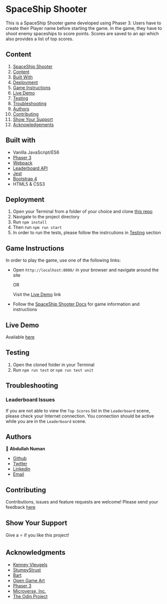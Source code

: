 # SpaceShip Shooter
This is a SpaceShip Shooter game developed using Phaser 3. Users have to create their Player name before starting the game. In the game, they have to shoot enemy spaceships to score points. Scores are saved to an api which also provides a list of top scores.

## Content
1. [SpaceShip Shooter](#spaceship-shooter)
2. [Content](#content)
3. [Built With](#built-with)
4. [Deployment](#deployment)
5. [Game Instructions](#game-instructions)
6. [Live Demo](#live-demo)
7. [Testing](#testing)
8. [Troubleshooting](#troubleshooting)
9. [Authors](#authors)
10. [Contributing](#contributing)
11. [Show Your Support](#show-your-support)
12. [Acknowledgements](#acknowledgments)


## Built with
- Vanilla JavaScript/ES6
- [Phaser 3](https://phaser.io/phaser3)
- [Webpack](https://webpack.js.org/)
- [Leaderboard API](https://us-central1-js-capstone-backend.cloudfunctions.net/api/)
- [Jest](https://jestjs.io/en/)
- [Bootstrap 4](https://getbootstrap.com/)
- HTML5 & CSS3


## Deployment
1. Open your Terminal from a folder of your choice and clone [this repo](https://github.com/anewman15/spaceship-shooter)
2. Navigate to the project directory
3. Run `npm install`
4. Then run `npm run start`
5. In order to run the tests, please follow the instrcutions in [Testing](#testing) section


## Game Instructions
In order to play the game, use one of the following links:
- Open `http://localhost:8080/` in your browser and navigate around the site

  OR

  Visit the [Live Demo](https://600fbcbdd5bbebd7cb02aac1--frosty-kowalevski-6e65fe.netlify.app/) link
- Follow the [SpaceShip Shooter Docs](./SpaceShipShooterDocs.md) for game information and instructions


## Live Demo
Available [here](https://rawcdn.githack.com/anewman15/spaceship-shooter/97bd660c6f2d3f82a708e62480a48243516095fc/build/index.html)

## Testing
1. Open the cloned folder in your Terminal
1. Run `npm run test` or `npm run test unit`


## Troubleshooting

### Leaderboard Issues
If you are not able to view the `Top Scores` list in the `Leaderboard` scene, please check your Internet connection. You connection should be active while you are in the `Leaderboard` scene.


## Authors

👤 **Abdullah Numan**

- [Github](https://github.com/anewman15)
- [Twitter](https://twitter.com/aanuman15)
- [Linkedin](https://www.linkedin.com/in/aanuman15/)
- [Email](anewman15@hotmail.com)


## Contributing

Contributions, issues and feature requests are welcome!
Please send your feedback [here](https://github.com/anewman15/spaceship-shooter/issues)


## Show Your Support
Give a ⭐️ if you like this project!


## Acknowledgments
- [Kenney Vleugels](https://opengameart.org/users/kenney)
- [StumpyStrust](https://opengameart.org/users/stumpystrust)
- [Bart](https://opengameart.org/users/bart)
- [Open Game Art](https://opengameart.org/)
- [Phaser 3](https://phaser.io/phaser3)
- [Microverse, Inc.](https://www.microverse.org/)
- [The Odin Project](https://www.theodinproject.com/)
